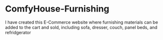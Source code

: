 # ComfyHouse-Furnishing
I have created this E-Commerce website where furnishing materials can be added to the cart and sold, including sofa, dresser, couch, panel beds, and refridgerator

